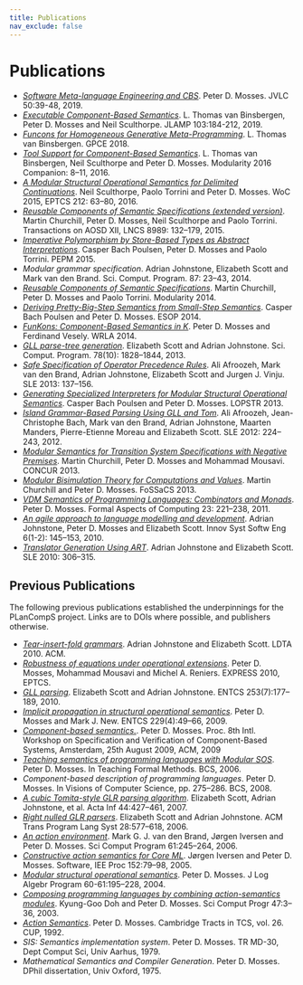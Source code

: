 ```yaml
---
title: Publications
nav_exclude: false
---
```


# Publications

- *[Software Meta-language Engineering and CBS](jvlc2019)*.
  Peter D. Mosses.
  JVLC 50:39-48, 2019.
- *[Executable Component-Based Semantics](jlamp2019)*.
  L. Thomas van Binsbergen, Peter D. Mosses and Neil Sculthorpe.
  JLAMP 103:184-212, 2019.
- *[Funcons for Homogeneous Generative Meta-Programming](funcons-for-hgmp)*.
  L. Thomas van Binsbergen.
  GPCE 2018.
- *[Tool Support for Component-Based Semantics](modularity2016)*.
  L. Thomas van Binsbergen, Neil Sculthorpe and Peter D. Mosses.
  Modularity 2016 Companion: 8–11, 2016.
- *[A Modular Structural Operational Semantics for Delimited Continuations](WoC2016)*.
  Neil Sculthorpe, Paolo Torrini and Peter D. Mosses.
  WoC 2015, EPTCS 212: 63–80, 2016.
- *[Reusable Components of Semantic Specifications (extended version)](taosd2015)*.
  Martin Churchill, Peter D. Mosses, Neil Sculthorpe and Paolo Torrini.
  Transactions on AOSD XII, LNCS 8989: 132–179, 2015.
- *[Imperative Polymorphism by Store-Based Types as Abstract Interpretations](pepm2015)*.
  Casper Bach Poulsen, Peter D. Mosses and Paolo Torrini.
  PEPM 2015.
- *Modular grammar specification*.
  Adrian Johnstone, Elizabeth Scott and Mark van den Brand.
  Sci. Comput. Program. 87: 23–43, 2014.
- *[Reusable Components of Semantic Specifications](churchill2014)*.
  Martin Churchill, Peter D. Mosses and Paolo Torrini.
  Modularity 2014.
- *[Deriving Pretty-Big-Step Semantics from Small-Step Semantics](bachpoulsen2014a)*.
  Casper Bach Poulsen and Peter D. Mosses.
  ESOP 2014.
- *[FunKons: Component-Based Semantics in K](funkons-component-based-semantics-in-k)*.
  Peter D. Mosses and Ferdinand Vesely.
  WRLA 2014.
- *[GLL parse-tree generation](https://dl.acm.org/citation.cfm?id=2503980)*.
  Elizabeth Scott and Adrian Johnstone.
  Sci. Comput. Program. 78(10): 1828–1844, 2013.
- *[Safe Specification of Operator Precedence Rules](https://homepages.cwi.nl/~jurgenv/papers/SLE2013-1.pdf)*.
  Ali Afroozeh, Mark van den Brand, Adrian Johnstone, Elizabeth Scott and Jurgen J. Vinju.
  SLE 2013: 137–156.
- *[Generating Specialized Interpreters for Modular Structural Operational Semantics](lopstr2013)*.
  Casper Bach Poulsen and Peter D. Mosses.
  LOPSTR 2013.
- *[Island Grammar-Based Parsing Using GLL and Tom](https://inria.hal.science/hal-00722878)*.
  Ali Afroozeh, Jean-Christophe Bach, Mark van den Brand, Adrian Johnstone, Maarten Manders, Pierre-Etienne Moreau and Elizabeth Scott.
  SLE 2012: 224–243, 2012.
- *[Modular Semantics for Transition System Specifications with Negative Premises](churchill2013c)*.
  Martin Churchill, Peter D. Mosses and Mohammad Mousavi.
  CONCUR 2013.
- *[Modular Bisimulation Theory for Computations and Values](churchill2013a)*.
  Martin Churchill and Peter D. Mosses.
  FoSSaCS 2013.
- *[VDM Semantics of Programming Languages: Combinators and Monads](https://dx.doi.org/10.1007/s00165-009-0145-4)*.
  Peter D. Mosses.
  Formal Aspects of Computing 23: 221–238, 2011.
- *[An agile approach to language modelling and development](https://dx.doi.org/10.1007/s11334-009-0111-6)*.
  Adrian Johnstone, Peter D. Mosses and Elizabeth Scott.
  Innov Syst Softw Eng 6(1-2): 145–153, 2010.
- *[Translator Generation Using ART](https://dl.acm.org/citation.cfm?id=1964599)*.
  Adrian Johnstone and Elizabeth Scott.
  SLE 2010: 306–315.

## Previous Publications

The following previous publications established the underpinnings for the PLanCompS project. Links are to DOIs where possible, and publishers otherwise.

- *[Tear-insert-fold grammars](https://dx.doi.org/10.1145/1868281.1868287)*.
  Adrian Johnstone and Elizabeth Scott.
  LDTA 2010. ACM.
- *[Robustness of equations under operational extensions](https://dx.doi.org/10.4204/EPTCS.41.8)*.
  Peter D. Mosses, Mohammad Mousavi and Michel A. Reniers.
  EXPRESS 2010, EPTCS.
- *[GLL parsing](https://dx.doi.org/10.1016/j.entcs.2010.08.041)*.
  Elizabeth Scott and Adrian Johnstone.
  ENTCS 253(7):177–189, 2010.
- *[Implicit propagation in structural operational semantics](https://dx.doi.org/10.1016/j.entcs.2009.07.073)*.
  Peter D. Mosses and Mark J. New.
  ENTCS 229(4):49–66, 2009.
- *[Component-based semantics.](https://dx.doi.org/10.1145/1596486.1596489)*.
  Peter D. Mosses.
  Proc. 8th Intl. Workshop on Specification and Verification of Component-Based Systems, Amsterdam, 25th August 2009, ACM, 2009
- *[Teaching semantics of programming languages with Modular SOS](https://dl.acm.org/citation.cfm?id=2228206.2228218)*. 
  Peter D. Mosses.
  In Teaching Formal Methods. BCS, 2006.
- *Component-based description of programming languages*.
  Peter D. Mosses.
  In Visions of Computer Science, pp. 275–286. BCS, 2008.
- *[A cubic Tomita-style GLR parsing algorithm](https://dx.doi.org/10.1007/s00236-007-0054-z)*.
  Elizabeth Scott, Adrian Johnstone, et al.
  Acta Inf 44:427–461, 2007.
- *[Right nulled GLR parsers](https://dx.doi.org/10.1145/1146809.1146810)*.
  Elizabeth Scott and Adrian Johnstone.
  ACM Trans Program Lang Syst 28:577–618, 2006.
- *[An action environment](https://dx.doi.org/10.1016/j.scico.2006.04.005)*.
  Mark G. J. van den Brand, Jørgen Iversen and Peter D. Mosses.
  Sci Comput Program 61:245–264, 2006.
- *[Constructive action semantics for Core ML](https://dx.doi.org/10.1049/ip-sen:20041182)*.
  Jørgen Iversen and Peter D. Mosses.
  Software, IEE Proc 152:79–98, 2005.
- *[Modular structural operational semantics](https://dx.doi.org/10.1049/ip-sen:20041182)*.
  Peter D. Mosses.
  J Log Algebr Program 60-61:195–228, 2004.
- *[Composing programming languages by combining action-semantics modules](https://dx.doi.org/10.1016/S1571-0661(04)80922-8)*.
  Kyung-Goo Doh and Peter D. Mosses.
  Sci Comput Progr 47:3–36, 2003.
- *[Action Semantics](https://www.cambridge.org/gb/knowledge/isbn/item1157781/?site_locale=en_GB)*.
  Peter D. Mosses.
  Cambridge Tracts in TCS, vol. 26. CUP, 1992.
- *SIS: Semantics implementation system*.
  Peter D. Mosses.
  TR MD-30, Dept Comput Sci, Univ Aarhus, 1979.
- *Mathematical Semantics and Compiler Generation*.
  Peter D. Mosses.
  DPhil dissertation, Univ Oxford, 1975.

